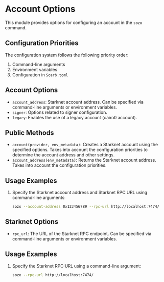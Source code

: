 # Account Options

This module provides options for configuring an account in the `sozo` command.

## Configuration Priorities

The configuration system follows the following priority order:
1. Command-line arguments
2. Environment variables
3. Configuration in `Scarb.toml`

## Account Options

- `account_address`: Starknet account address. Can be specified via command-line arguments or environment variables.
- `signer`: Options related to signer configuration.
- `legacy`: Enables the use of a legacy account (cairo0 account).

## Public Methods

- `account(provider, env_metadata)`: Creates a Starknet account using the specified options. Takes into account the configuration priorities to determine the account address and other settings.
- `account_address(env_metadata)`: Returns the Starknet account address. Takes into account the configuration priorities.

## Usage Examples

1. Specify the Starknet account address and Starknet RPC URL using command-line arguments:

   ```bash
   sozo --account-address 0x123456789 --rpc-url http://localhost:7474/
   ```


## Starknet Options

- `rpc_url`: The URL of the Starknet RPC endpoint. Can be specified via command-line arguments or environment variables.

## Usage Examples

1. Specify the Starknet RPC URL using a command-line argument:

   ```bash
   sozo --rpc-url http://localhost:7474/
   ```
